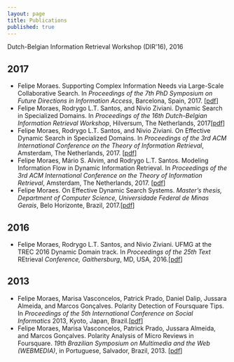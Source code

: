 ```yaml
---
layout: page
title: Publications
published: true
---
```

Dutch-Belgian Information Retrieval Workshop (DIR'16), 2016
<h2><b>2017</b></h2>
<ul>
  <li>Felipe Moraes. Supporting Complex Information Needs via Large-Scale Collaborative Search. In <em>Proceedings of the 7th PhD Symposium on Future Directions in Information Access</em>, Barcelona, Spain, 2017. [<a href="http://fmoraes.nl/documents/moraes2017fdia.pdf">pdf</a>]</li>
   <li>Felipe Moraes, Rodrygo L.T. Santos, and Nivio Ziviani. Dynamic Search in Specialized Domains. In <em>Proceedings of the 16th Dutch-Belgian Information Retrieval Workshop</em>, Hilversum, The Netherlands, 2017[<a href="http://fmoraes.nl/documents/moraes2017dir.pdf">pdf</a>]</li>
 	<li>Felipe Moraes, Rodrygo L.T. Santos, and Nivio Ziviani. On Effective Dynamic Search in Specialized Domains. In <em>Proceedings of the 3rd ACM International Conference on the Theory of Information Retrieval</em>, Amsterdam, The Netherlands, 2017. [<a href="http://fmoraes.nl/documents/moraes2017ictir-a.pdf">pdf</a>]</li>
 	<li>Felipe Moraes, Mário S. Alvim, and Rodrygo L.T. Santos. Modeling Information Flow in Dynamic Information Retrieval. In <em>Proceedings of the 3rd ACM International Conference on the Theory of Information Retrieval</em>, Amsterdam, The Netherlands, 2017. [<a href="http://fmoraes.nl/documents/moraes2017ictir-b.pdf">pdf</a>]</li>
 	<li>Felipe Moraes. On Effective Dynamic Search Systems. <em>Master’s thesis, Department of Computer Science, Universidade Federal de Minas Gerais</em>, Belo Horizonte, Brazil, 2017.[<a href="http://fmoraes.nl/documents/moraes2017thesis.pdf">pdf</a>]</li>
</ul>
<h2>2016</h2>
<ul>
 	<li>Felipe Moraes, Rodrygo L.T. Santos, and Nivio Ziviani. UFMG at the TREC 2016 Dynamic Domain track. In <em>Proceedings of the 25th Text </em>REtrieval<em> Conference, Gaithersburg</em>, MD, USA, 2016.[<a href="http://fmoraes.nl/documents/moraes2016trec.pdf">pdf</a>]</li>
</ul>
<h2>2013</h2>
<ul>
 	<li>Felipe Moraes, Marisa Vasconcelos, Patrick Prado, Daniel Dalip, Jussara Almeida, and Marcos Gonçalves. Polarity Detection of Foursquare Tips. In<em> Proceedings of the 5th International Conference on Social Informatics</em> 2013,<em> </em>Kyoto, Japan, Brazil.[<a href="http://fmoraes.nl/documents/moraes2013socinfo.pdf">pdf</a>]</li>
 	<li>Felipe Moraes, Marisa Vasconcelos, Patrick Prado, Jussara Almeida, and Marcos Gonçalves. Polarity Analysis of Micro Reviews in Foursquare. <em>19th Brazilian Symposium on Multimedia and the Web (WEBMEDIA)</em>, in Portuguese, Salvador, Brazil, 2013. [<a href="http://fmoraes.nl/documents/moraes2013webmedia.pdf">pdf</a>]</li>
</ul>
